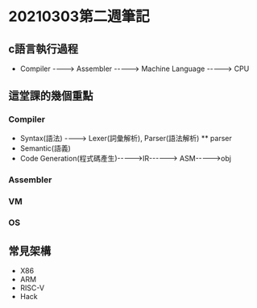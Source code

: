 # 20210303第二週筆記
## c語言執行過程
* Compiler ----> Assembler -----> Machine Language -----> CPU
## 這堂課的幾個重點
### Compiler
* Syntax(語法) ----> Lexer(詞彙解析), Parser(語法解析)
** parser
* Semantic(語義)
* Code Generation(程式碼產生)----->IR------> ASM----->obj
### Assembler
### VM
### OS
## 常見架構
* X86
* ARM
* RISC-V
* Hack
